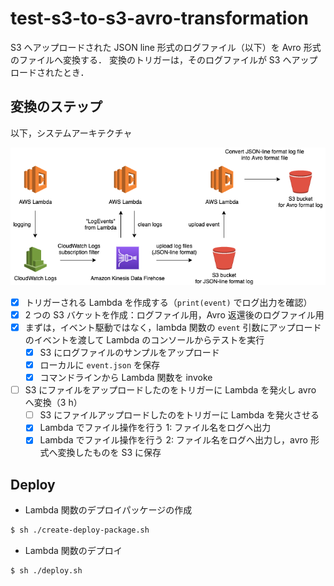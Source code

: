 # test-s3-to-s3-avro-transformation

S3 へアップロードされた JSON line 形式のログファイル（以下）を Avro 形式のファイルへ変換する．
変換のトリガーは，そのログファイルが S3 へアップロードされたとき．

## 変換のステップ

以下，システムアーキテクチャ

![](../test-enjou-system-architecture.png)

- [x] トリガーされる Lambda を作成する（`print(event)` でログ出力を確認）
- [x] 2 つの S3 バケットを作成：ログファイル用，Avro 返還後のログファイル用
- [x] まずは，イベント駆動ではなく，lambda 関数の `event` 引数にアップロードのイベントを渡して Lambda のコンソールからテストを実行
  - [x] S3 にログファイルのサンプルをアップロード
  - [x] ローカルに `event.json` を保存
  - [x] コマンドラインから Lambda 関数を invoke
- [ ] S3 にファイルをアップロードしたのをトリガーに Lambda を発火し avro へ変換（3 h）
  - [ ] S3 にファイルアップロードしたのをトリガーに Lambda を発火させる
  - [x] Lambda でファイル操作を行う 1: ファイル名をログへ出力
  - [x] Lambda でファイル操作を行う 2: ファイル名をログへ出力し，avro 形式へ変換したものを S3 に保存

## Deploy

- Lambda 関数のデプロイパッケージの作成

```sh
$ sh ./create-deploy-package.sh
```

- Lambda 関数のデプロイ

```sh
$ sh ./deploy.sh
```
